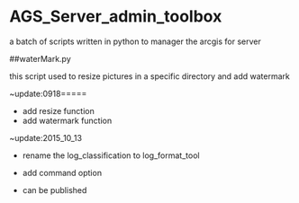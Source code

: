 # AGS_Server_admin_toolbox
a batch of scripts written in python to manager the arcgis for server

##waterMark.py

this script used to resize pictures in a specific directory and add watermark

~update:0918=====

+ add resize function
+ add watermark function

~update:2015_10_13

+ rename the log_classification to log_format_tool

+ add command option

+ can be published
